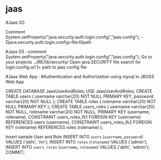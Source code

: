 # jaas


#Jaas 02:

Comment System.setProperty("java.security.auth.login.config","jaas.config");
-Djava.security.auth.login.config=file:filpath

#Jass 03 :
comment System.setProperty("java.security.auth.login.config","jaas.config");
Go to your projects ..JRE/lib/security/
Open java.SECURITY file
search for login.config.url.1= path to jaas config file


#Jaas Web App :
#Authentication and Authorization using mysql in JBOSS Web App


CREATE DATABASE JaasUserAndRoles;
USE JaasUserAndRoles;
CREATE TABLE users (
username varchar(20) NOT NULL PRIMARY KEY,
password varchar(20) NOT NULL
);
CREATE TABLE roles (
rolename varchar(20) NOT NULL PRIMARY KEY
);
CREATE TABLE users_roles (
username varchar(20) NOT NULL,
rolename varchar(20) NOT NULL,
PRIMARY KEY (username, rolename),
CONSTRAINT users_roles_fk1 FOREIGN KEY (username) REFERENCES users (username),
CONSTRAINT users_roles_fk2 FOREIGN KEY (rolename) REFERENCES roles (rolename)
);

Insert sample User and Role
INSERT INTO `users` (`username`, `password`) VALUES ('abhi', 'nn');
INSERT INTO `roles` (`rolename`) VALUES ('admin');
INSERT INTO `users_roles` (`username`, `rolename`) VALUES ('abhi', 'admin');
COMMIT;
